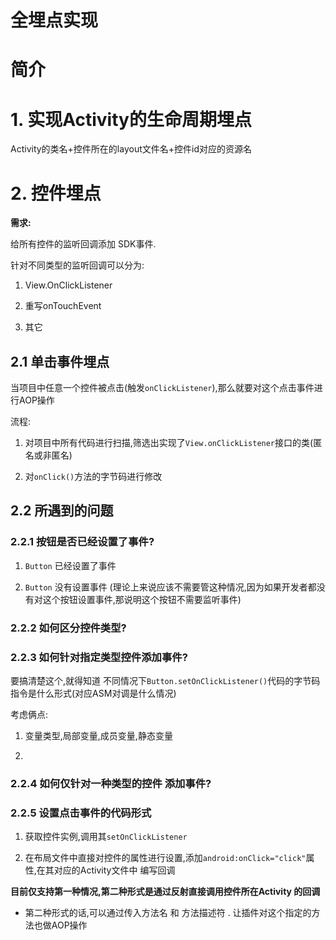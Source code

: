 # 全埋点实现

# 简介

 
# 1. 实现Activity的生命周期埋点

Activity的类名+控件所在的layout文件名+控件id对应的资源名

# 2. 控件埋点

**需求:**

给所有控件的监听回调添加 SDK事件.

针对不同类型的监听回调可以分为:

1.  View.OnClickListener

2. 重写onTouchEvent

3. 其它



## 2.1 单击事件埋点

当项目中任意一个控件被点击(触发`onClickListener`),那么就要对这个点击事件进行AOP操作

流程:

1. 对项目中所有代码进行扫描,筛选出实现了`View.onClickListener`接口的类(匿名或非匿名)

2. 对`onClick()`方法的字节码进行修改


## 2.2 所遇到的问题


### 2.2.1 按钮是否已经设置了事件?

1. `Button` 已经设置了事件

2. `Button` 没有设置事件 (理论上来说应该不需要管这种情况,因为如果开发者都没有对这个按钮设置事件,那说明这个按钮不需要监听事件)

### 2.2.2 如何区分控件类型?


### 2.2.3 如何针对指定类型控件添加事件?

要搞清楚这个,就得知道 不同情况下`Button.setOnClickListener()`代码的字节码指令是什么形式(对应ASM对调是什么情况)

考虑俩点:

1. 变量类型,局部变量,成员变量,静态变量

2. 


### 2.2.4 如何仅针对一种类型的控件 添加事件?


### 2.2.5 设置点击事件的代码形式

1. 获取控件实例,调用其`setOnClickListener`

2. 在布局文件中直接对控件的属性进行设置,添加`android:onClick="click"`属性,在其对应的Activity文件中 编写回调

**目前仅支持第一种情况,第二种形式是通过反射直接调用控件所在Activity 的回调**

- 第二种形式的话,可以通过传入方法名 和 方法描述符 . 让插件对这个指定的方法也做AOP操作